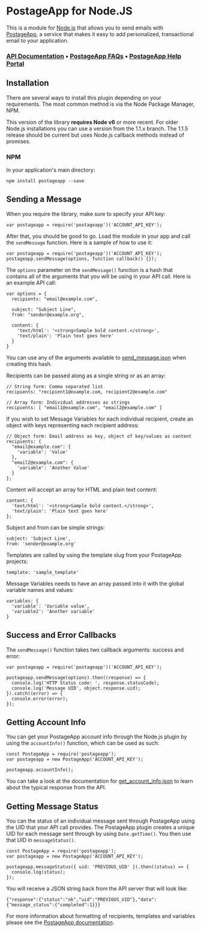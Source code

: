 # PostageApp for Node.JS

This is a module for [Node.js](http://nodejs.org/) that allows you to send
emails with [PostageApp](http://postageapp.com/), a service that makes it easy
to add personalized, transactional email to your application.

### [API Documentation](http://help.postageapp.com/faqs/api) &bull; [PostageApp FAQs](http://help.postageapp.com/faqs) &bull; [PostageApp Help Portal](http://help.postageapp.com)

## Installation

There are several ways to install this plugin depending on your requirements.
The most common method is via the Node Package Manager, NPM.

This version of the library **requires Node v6** or more recent. For older
Node.js installations you can use a version from the 1.1.x branch. The
1.1.5 release should be current but uses Node.js callback methods instead of
promises.

### NPM

In your application's main directory:

    npm install postageapp --save

## Sending a Message

When you require the library, make sure to specify your API key:

    var postageapp = require('postageapp')('ACCOUNT_API_KEY');

After that, you should be good to go. Load the module in your app and call the
`sendMessage` function. Here is a sample of how to use it:

    var postageapp = require('postageapp')('ACCOUNT_API_KEY');
    postageapp.sendMessage(options, function callback() {});

The `options` parameter on the `sendMessage()` function is a hash that contains
all of the arguments that you will be using in your API call. Here is an
example API call:

    var options = {
      recipients: "email@example.com",

      subject: "Subject Line",
      from: "sender@example.org",

      content: {
        'text/html': '<strong>Sample bold content.</strong>',
        'text/plain': 'Plain text goes here'
      }
    }

You can use any of the arguments available to
[send_message.json](http://help.postageapp.com/kb/api/send_message) when
creating this hash.

Recipients can be passed along as a single string or as an array:

    // String form: Comma separated list
    recipients: "recipient1@example.com, recipient2@example.com"

    // Array form: Individual addresses as strings
    recipients: [ "email1@example.com", "email2@example.com" ]

If you wish to set Message Variables for each individual recipient, create an
object with keys representing each recipient address:

    // Object form: Email address as key, object of key/values as content
    recipients: {
      "email@example.com": {
        'variable': 'Value'
      },
      "email2@example.com": {
        'variable': 'Another Value'
      }
    };

Content will accept an array for HTML and plain text content:

    content: {
      'text/html': '<strong>Sample bold content.</strong>',
      'text/plain': 'Plain text goes here'
    };

Subject and from can be simple strings:

    subject: 'Subject Line',
    from: 'sender@example.org'

Templates are called by using the template slug from your PostageApp projects:

    template: 'sample_template'

Message Variables needs to have an array passed into it with the global
variable names and values:

    variables: {
      'variable': 'Variable value',
      'variable2': 'Another variable'
    }

## Success and Error Callbacks

The `sendMessage()` function takes two callback arguments: success and error:

    var postageapp = require('postageapp')('ACCOUNT_API_KEY');

    postageapp.sendMessage(options).then((response) => {
      console.log('HTTP Status code: ', response.statusCode);
      console.log('Message UID', object.response.uid);
    }).catch((error) => {
      console.error(error);
    });

## Getting Account Info

You can get your PostageApp account info through the Node.js plugin by using the
`accountInfo()` function, which can be used as such:

    const PostageApp = require('postageapp');
    var postageapp = new PostageApp('ACCOUNT_API_KEY');

    postageapp.accountInfo();

You can take a look at the documentation for
[get_account_info.json](http://help.postageapp.com/kb/api/get_account_info) to
learn about the typical response from the API.

## Getting Message Status

You can the status of an individual message sent through PostageApp using the
UID that your API call provides. The PostageApp plugin creates a unique
UID for each message sent through by using `Date.getTime()`. You then use that
UID in `messageStatus()`.

    const PostageApp = require('postageapp');
    var postageapp = new PostageApp('ACCOUNT_API_KEY');

    postageapp.messageStatus({ uid: 'PREVIOUS_UID' }).then((status) => {
      console.log(status);
    });

You will receive a JSON string back from the API server that will look like:

    {"response":{"status":"ok","uid":"PREVIOUS_UID"},"data":{"message_status":{"completed":1}}}

For more information about formatting of recipients, templates and variables
please see the [PostageApp documentation](http://help.postageapp.com/kb/api/send_message).
